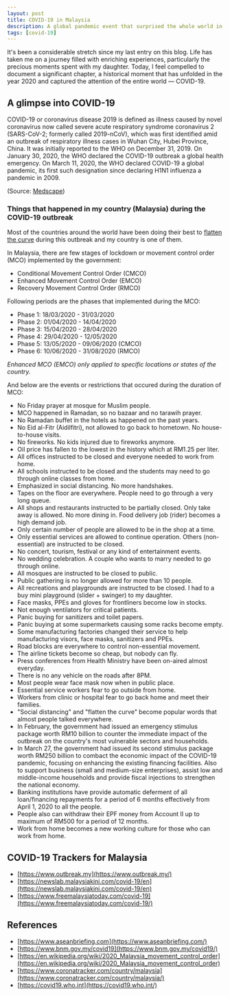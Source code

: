 ```yaml
---
layout: post
title: COVID-19 in Malaysia
description: A global pandemic event that surprised the whole world in 2020.
tags: [covid-19]
---
```


It's been a considerable stretch since my last entry on this blog. Life has taken me on a journey filled with enriching experiences, particularly the precious moments spent with my daughter. Today, I feel compelled to document a significant chapter, a historical moment that has unfolded in the year 2020 and captured the attention of the entire world — COVID-19.

## A glimpse into COVID-19

COVID-19 or coronavirus disease 2019 is defined as illness caused by novel coronavirus now called severe acute respiratory syndrome coronavirus 2 (SARS-CoV-2; formerly called 2019-nCoV), which was first identified amid an outbreak of respiratory illness cases in Wuhan City, Hubei Province, China. It was initially reported to the WHO on December 31, 2019. On January 30, 2020, the WHO declared the COVID-19 outbreak a global health emergency. On March 11, 2020, the WHO declared COVID-19 a global pandemic, its first such designation since declaring H1N1 influenza a pandemic in 2009.

(Source: [Medscape](https://www.medscape.com/answers/2500114-197401/what-is-covid-19))

### Things that happened in my country (Malaysia) during the COVID-19 outbreak

Most of the countries around the world have been doing their best to [flatten the curve](https://www.livescience.com/coronavirus-flatten-the-curve.html) during this outbreak and my country is one of them.

In Malaysia, there are few stages of lockdown or movement control order (MCO) implemented by the government:

- Conditional Movement Control Order (CMCO)
- Enhanced Movement Control Order (EMCO)
- Recovery Movement Control Order (RMCO)

Following periods are the phases that implemented during the MCO:

- Phase 1: 18/03/2020 - 31/03/2020
- Phase 2: 01/04/2020 - 14/04/2020
- Phase 3: 15/04/2020 - 28/04/2020
- Phase 4: 29/04/2020 - 12/05/2020
- Phase 5: 13/05/2020 - 09/06/2020 (CMCO)
- Phase 6: 10/06/2020 - 31/08/2020 (RMCO)

_Enhanced MCO (EMCO) only applied to specific locations or states of the country._

And below are the events or restrictions that occured during the duration of MCO:

- No Friday prayer at mosque for Muslim people.
- MCO happened in Ramadan, so no bazaar and no tarawih prayer.
- No Ramadan buffet in the hotels as happened on the past years.
- No Eid al-Fitr (Aidilfitri), not allowed to go back to hometown. No house-to-house visits.
- No fireworks. No kids injured due to fireworks anymore.
- Oil price has fallen to the lowest in the history which at RM1.25 per liter.
- All offices instructed to be closed and everyone needed to work from home.
- All schools instructed to be closed and the students may need to go through online classes from home.
- Emphasized in social distancing. No more handshakes.
- Tapes on the floor are everywhere. People need to go through a very long queue.
- All shops and restaurants instructed to be partially closed. Only take away is allowed. No more dining in. Food delivery job (rider) becomes a high demand job.
- Only certain number of people are allowed to be in the shop at a time.
- Only essential services are allowed to continue operation. Others (non-essential) are instructed to be closed.
- No concert, tourism, festival or any kind of entertainment events.
- No wedding celebration. A couple who wants to marry needed to go through online.
- All mosques are instructed to be closed to public.
- Public gathering is no longer allowed for more than 10 people.
- All recreations and playgrounds are instructed to be closed. I had to a buy mini playground (slider + swinger) to my daughter.
- Face masks, PPEs and gloves for frontliners become low in stocks.
- Not enough ventilators for critical patients.
- Panic buying for sanitizers and toilet papers.
- Panic buying at some supermarkets causing some racks become empty.
- Some manufacturing factories changed their service to help manufacturing visors, face masks, sanitizers and PPEs.
- Road blocks are everywhere to control non-essential movement.
- The airline tickets become so cheap, but nobody can fly.
- Press conferences from Health Ministry have been on-aired almost everyday.
- There is no any vehicle on the roads after 8PM.
- Most people wear face mask now when in public place.
- Essential service workers fear to go outside from home.
- Workers from clinic or hospital fear to go back home and meet their families.
- "Social distancing" and "flatten the curve" become popular words that almost people talked everywhere.
- In February, the government had issued an emergency stimulus package worth RM10 billion to counter the immediate impact of the outbreak on the country's most vulnerable sectors and households.
- In March 27, the government had issued its second stimulus package worth RM250 billion to combact the economic impact of the COVID-19 pandemic, focusing on enhancing the existing financing facilities. Also to support business (small and medium-size enterprises), assist low and middle-income households and provide fiscal injections to strengthen the national economy.
- Banking institutions have provide automatic deferment of all loan/financing repayments for a period of 6 months effectively from April 1, 2020 to all the people.
- People also can withdraw their EPF money from Account II up to maximum of RM500 for a period of 12 months.
- Work from home becomes a new working culture for those who can work from home.

## COVID-19 Trackers for Malaysia

- [https://www.outbreak.my](https://www.outbreak.my/)
- [https://newslab.malaysiakini.com/covid-19/en](https://newslab.malaysiakini.com/covid-19/en)
- [https://www.freemalaysiatoday.com/covid-19](https://www.freemalaysiatoday.com/covid-19/)

## References

- [https://www.aseanbriefing.com](https://www.aseanbriefing.com/)
- [https://www.bnm.gov.my/covid19](https://www.bnm.gov.my/covid19/)
- [https://en.wikipedia.org/wiki/2020_Malaysia_movement_control_order](https://en.wikipedia.org/wiki/2020_Malaysia_movement_control_order)
- [https://www.coronatracker.com/country/malaysia](https://www.coronatracker.com/country/malaysia/)
- [https://covid19.who.int](https://covid19.who.int/)